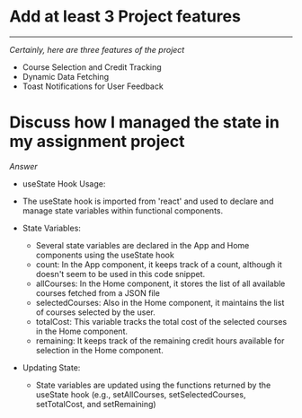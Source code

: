 
# Add at least 3 Project features
 ---
 
 _Certainly, here are three features of the project_


- Course Selection and Credit Tracking
- Dynamic Data Fetching
- Toast Notifications for User Feedback

# Discuss how I managed the state in my assignment project

  _Answer_

- useState Hook Usage:
 - The useState hook is imported from 'react' and used to declare and manage state variables within functional components.

- State Variables:
  - Several state variables are declared in the App and Home components using the useState hook
  - count: In the App component, it keeps track of a count, although it doesn't seem to be used in this code snippet.
  - allCourses: In the Home component, it stores the list of all available courses fetched from a JSON file
  - selectedCourses: Also in the Home component, it maintains the list of courses selected by the user.
  - totalCost: This variable tracks the total cost of the selected courses in the Home component.
  - remaining: It keeps track of the remaining credit hours available for selection in the Home component.

- Updating State:
  - State variables are updated using the functions returned by the useState hook (e.g., setAllCourses, setSelectedCourses, setTotalCost, and setRemaining)








